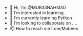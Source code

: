 - 👋 Hi, I’m @MUB33NAHM3D
- 👀 I’m interested in learning .
- 🌱 I’m currently learning Python .
- 💞️ I’m looking to collaborate on ....
- 📫 How to reach me t.me/Mubeen

<!---
MUB33NAHM3D/MUB33NAHM3D is a ✨ special ✨ repository because its `README.md` (this file) appears on your GitHub profile.
You can click the Preview link to take a look at your changes.
--->

